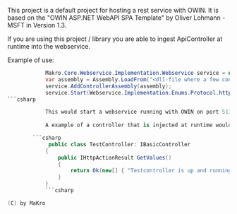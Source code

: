 ﻿This project is a default project for hosting a rest service with OWIN. It is based on the "OWIN ASP.NET WebAPI SPA Template" by Oliver Lohmann - MSFT in Version 1.3.

If you are using this project / library you are able to ingest ApiController at runtime into the webservice.

Example of use:

```csharp
			Makro.Core.Webservice.Implementation.Webservice service = new Webservice.Implementation.Webservice();
            var assembly = Assembly.LoadFrom("<dll-file where a few controllers are implemented with the basic-class 'IBasicController'>");
            service.AddControllerAssembly(assembly);
            service.Start(Webservice.Implementation.Enums.Protocol.http,"localhost",5112);
```csharp

			This would start a webservice running with OWIN on port 5112 on the localhost for http. The default webservice would only contain a HealthCheck-Controller under resource "http://localhost:5112/api/HealthCheck" which returns a HttpStatusCode.Ok if a get has been performed.
			
			A example of a controller that is injected at runtime would be something like: 

		```csharp
			 public class TestController: IBasicController
			{
				public IHttpActionResult GetValues()
				{
					return Ok(new[] { "Testcontroller is up and running on " + Environment.MachineName });
				}
			}
			```csharp

(C) by MaKro